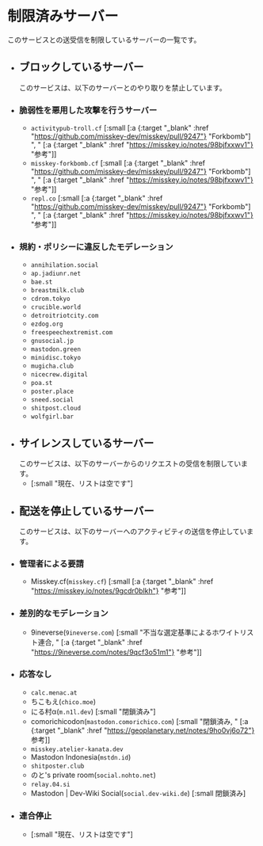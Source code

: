 # 制限済みサーバー
このサービスとの送受信を制限しているサーバーの一覧です。
- ## ブロックしているサーバー
  このサービスは、以下のサーバーとのやり取りを禁止しています。
- ### 脆弱性を悪用した攻撃を行うサーバー
	- `activitypub-troll.cf`
	  [:small [:a {:target "_blank" :href "https://github.com/misskey-dev/misskey/pull/9247"} "Forkbomb"] ", " [:a {:target "_blank" :href "https://misskey.io/notes/98bjfxxwv1"} "参考"]]
	- `misskey-forkbomb.cf`
	  [:small [:a {:target "_blank" :href "https://github.com/misskey-dev/misskey/pull/9247"} "Forkbomb"] ", " [:a {:target "_blank" :href "https://misskey.io/notes/98bjfxxwv1"} "参考"]]
	- `repl.co`
	  [:small [:a {:target "_blank" :href "https://github.com/misskey-dev/misskey/pull/9247"} "Forkbomb"] ", " [:a {:target "_blank" :href "https://misskey.io/notes/98bjfxxwv1"} "参考"]]
- ### 規約・ポリシーに違反したモデレーション
	- `annihilation.social`
	- `ap.jadiunr.net`
	- `bae.st`
	- `breastmilk.club`
	- `cdrom.tokyo`
	- `crucible.world`
	- `detroitriotcity.com`
	- `ezdog.org`
	- `freespeechextremist.com`
	- `gnusocial.jp`
	- `mastodon.green`
	- `minidisc.tokyo`
	- `mugicha.club`
	- `nicecrew.digital`
	- `poa.st`
	- `poster.place`
	- `sneed.social`
	- `shitpost.cloud`
	- `wolfgirl.bar`
- ## サイレンスしているサーバー
  このサービスは、以下のサーバーからのリクエストの受信を制限しています。
	- [:small "現在、リストは空です"]
- ## 配送を停止しているサーバー
  このサービスは、以下のサーバーへのアクティビティの送信を停止しています。
- ### 管理者による要請
	- Misskey.cf(`misskey.cf`)
	  [:small [:a {:target "_blank" :href "https://misskey.io/notes/9gcdr0blkh"} "参考"]]
- ### 差別的なモデレーション
	- 9ineverse(`9ineverse.com`)
	  [:small "不当な選定基準によるホワイトリスト連合, " [:a {:target "_blank" :href "https://9ineverse.com/notes/9qcf3o51m1"} "参考"]]
- ### 応答なし
	- `calc.menac.at`
	- ちこもえ(`chico.moe`)
	- にる村α(`m.n1l.dev`)
	  [:small "閉鎖済み"]
	- comorichicodon(`mastodon.comorichico.com`)
	  [:small "閉鎖済み, " [:a {:target "_blank" :href "https://geoplanetary.net/notes/9ho0vj6o72"} 参考]]
	- `misskey.atelier-kanata.dev`
	- Mastodon Indonesia(`mstdn.id`)
	- `shitposter.club`
	- のと's private room(`social.nohto.net`)
	- `relay.04.si`
	- Mastodon | Dev-Wiki Social(`social.dev-wiki.de`)
	  [:small 閉鎖済み]
- ### 連合停止
	- [:small "現在、リストは空です"]